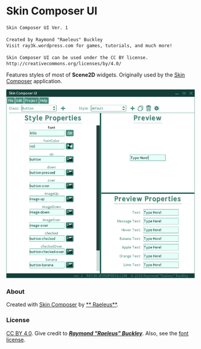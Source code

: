 # Skin Composer UI

```
Skin Composer UI Ver. 1

Created by Raymond "Raeleus" Buckley
Visit ray3k.wordpress.com for games, tutorials, and much more!

Skin Composer UI can be used under the CC BY license.
http://creativecommons.org/licenses/by/4.0/
```

Features styles of most of **Scene2D** widgets. Originally used by
the [Skin Composer](https://github.com/raeleus/skin-composer) application.

![Skin Composer](preview.png)

### About

Created with [Skin Composer](https://github.com/raeleus/skin-composer) by [**
Raeleus**](https://ray3k.wordpress.com/skin-composer-ui/).

### License

[CC BY 4.0](http://creativecommons.org/licenses/by/4.0/). Give credit to [***Raymond "Raeleus"
Buckley***](https://ray3k.wordpress.com/software/skin-composer-for-libgdx/). Also, see
the [font license](SourceSansPro.txt).
